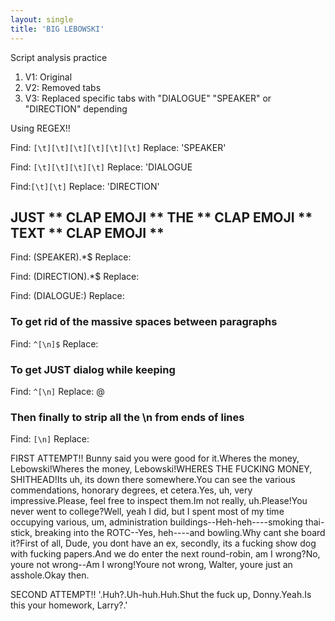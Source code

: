 ```yaml
---
layout: single
title: 'BIG LEBOWSKI'
---
```


Script analysis practice

1. V1: Original
2. V2: Removed tabs
3. V3: Replaced specific tabs with "DIALOGUE" "SPEAKER" or "DIRECTION" depending

Using REGEX!!


Find: `[\t][\t][\t][\t][\t][\t]`
Replace: 'SPEAKER'

Find: `[\t][\t][\t][\t]`
Replace: 'DIALOGUE

Find:`[\t][\t]`
Replace: 'DIRECTION'


## JUST ** CLAP EMOJI ** THE ** CLAP EMOJI ** TEXT ** CLAP EMOJI ** 

Find: (SPEAKER).*$
Replace: 

Find: (DIRECTION).*$
Replace: 

Find: (DIALOGUE:)
Replace: 

### To get rid of the massive spaces between paragraphs
Find: `^[\n]$`
Replace: 

### To get JUST dialog while keeping 
Find: `^[\n]`
Replace: @

### Then finally to strip all the \n from ends of lines
Find: `[\n]`
Replace:    


FIRST ATTEMPT!!
Bunny said you were good for it.Wheres the money, Lebowski!Wheres the money, Lebowski!WHERES THE FUCKING MONEY, SHITHEAD!Its uh, its down there somewhere.You can see the various commendations, honorary degrees, et cetera.Yes, uh, very impressive.Please, feel free to inspect them.Im not really, uh.Please!You never went to college?Well, yeah I did, but I spent most of my time occupying various, um, administration buildings--Heh-heh----smoking thai-stick, breaking into the ROTC--Yes, heh----and bowling.Why cant she board it?First of all, Dude, you dont have an ex, secondly, its a fucking show dog with fucking papers.And we do enter the next round-robin, am I wrong?No, youre not wrong--Am I wrong!Youre not wrong, Walter, youre just an asshole.Okay then.

SECOND ATTEMPT!!
'.Huh?.Uh-huh.Huh.Shut the fuck up, Donny.Yeah.Is this your homework, Larry?.'

